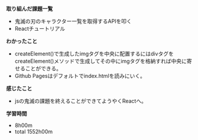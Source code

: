 **取り組んだ課題一覧**
* 鬼滅の刃のキャラクター一覧を取得するAPIを叩く
* Reactチュートリアル

**わかったこと**
* createElement()で生成したimgタグを中央に配置するにはdivタグをcreateElement()メソッドで生成してその中にimgタグを格納すれば中央に寄せることができる。
* Github Pagesはデフォルトでindex.htmlを読みにいく。

**感じたこと**
* jsの鬼滅の課題を終えることができてようやくReactへ。

**学習時間**
* 8h00m
 * total 1552h00m
